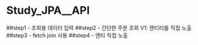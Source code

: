 # Study_JPA__API

##step1 - 조회용 데이터 입력
##step2 - 간단한 주문 조회 V1: 엔티티를 직접 노출
##step3 - fetch join 사용
##step4 - 엔티 직접 노출